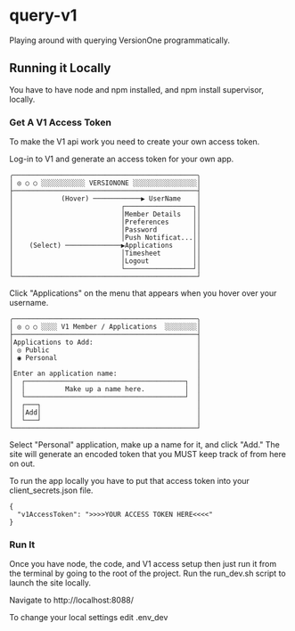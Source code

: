 query-v1
========

Playing around with querying VersionOne programmatically.

## Running it Locally

You have to have node and npm installed, and npm install supervisor, locally.

### Get A V1 Access Token

To make the V1 api work you need to create your own access token.

Log-in to V1 and generate an access token for your own app.

    ╭──────────────────────────────────────────────╮
    │ ◎ ○ ○ ░░░░░░░░░░░ VERSIONONE ░░░░░░░░░░░░░░░░│
    ├──────────────────────────────────────────────┤
    │            (Hover) ────────────▶ UserName    │
    │                           ┌─────────────────┐│
    │                           │Member Details   ││
    │                           │Preferences      ││
    │                           │Password         ││
    │                           │Push Notificat...││
    │    (Select) ──────────────▶Applications     ││
    │                           │Timesheet        ││
    │                           │Logout           ││
    │                           └─────────────────┘│
    └──────────────────────────────────────────────┘

Click "Applications" on the menu that appears when you hover over your username.

    ╭──────────────────────────────────────────────╮
    │ ◎ ○ ○ ░░░░ V1 Member / Applications  ░░░░░░░░│
    ├──────────────────────────────────────────────┤
    │Applications to Add:                          │
    │ ◎ Public                                     │
    │ ◉ Personal                                   │
    │                                              │
    │Enter an application name:                    │
    │  ┌────────────────────────────────────────┐  │
    │  │          Make up a name here.          │  │
    │  └────────────────────────────────────────┘  │
    │  ┌───┐                                       │
    │  │Add│                                       │
    │  └───┘                                       │
    └──────────────────────────────────────────────┘

Select "Personal" application, make up a name for it, and click "Add." The site will generate an encoded token that you MUST keep track of from here on out.

To run the app locally you have to put that access token into your client_secrets.json file.

    {
      "v1AccessToken": ">>>>YOUR ACCESS TOKEN HERE<<<<"
    }

### Run It

Once you have node, the code, and V1 access setup then just run it from the terminal by going to the root of the project. Run the run_dev.sh script to launch the site locally.

Navigate to http://localhost:8088/

To change your local settings edit .env_dev
